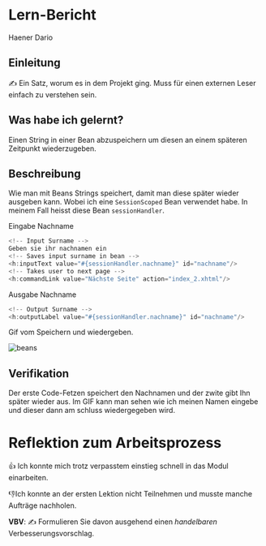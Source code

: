 # Lern-Bericht
Haener Dario

## Einleitung

✍️ Ein Satz, worum es in dem Projekt ging. Muss für einen externen Leser einfach zu verstehen sein.

## Was habe ich gelernt?

Einen String in einer Bean abzuspeichern um diesen an einem späteren Zeitpunkt wiederzugeben.

## Beschreibung

Wie man mit Beans Strings speichert, damit man diese später wieder ausgeben kann. Wobei ich eine `SessionScoped` Bean verwendet habe.
In meinem Fall heisst diese Bean `sessionHandler`.

Eingabe Nachname
```Java
<!-- Input Surname -->
Geben sie ihr nachnamen ein
<!-- Saves input surname in bean -->
<h:inputText value="#{sessionHandler.nachname}" id="nachname"/>
<!-- Takes user to next page -->
<h:commandLink value="Nächste Seite" action="index_2.xhtml"/>
```

Ausgabe Nachname
```Java
<!-- Output Surname -->
<h:outputLabel value="#{sessionHandler.nachname}" id="nachname"/>
```

Gif vom Speichern und wiedergeben.

![beans](https://user-images.githubusercontent.com/69902881/187161603-64471643-fac7-479c-918e-e58beea569b1.gif)

## Verifikation

Der erste Code-Fetzen speichert den Nachnamen und der zwite gibt Ihn später wieder aus.
Im GIF kann man sehen wie ich meinen Namen eingebe und dieser dann am schluss wiedergegeben wird.

# Reflektion zum Arbeitsprozess

👍 Ich konnte mich trotz verpasstem einstieg schnell in das Modul einarbeiten.

👎Ich konnte an der ersten Lektion nicht Teilnehmen und musste manche Aufträge nachholen.

**VBV**: ✍️ Formulieren Sie davon ausgehend einen *handelbaren* Verbesserungsvorschlag.
